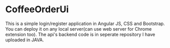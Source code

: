 # CoffeeOrderUi
This is a simple login/register application in Angular JS, CSS and Bootstrap.
You can deploy it on any local server(can use web server for Chrome extension too). The api's backend code is in seperate repository I have uploaded in JAVA.
